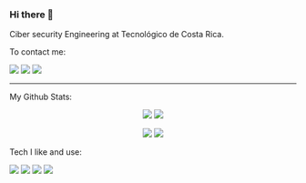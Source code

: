 

<!--
**Emanlui/Emanlui** is a ✨ _special_ ✨ repository because its `README.md` (this file) appears on your GitHub profile.

Here are some ideas to get you started:

- 🔭 I’m currently working on ...
- 🌱 I’m currently learning ...
- 👯 I’m looking to collaborate on ...
- 🤔 I’m looking for help with ...
- 💬 Ask me about ...
- 📫 How to reach me: ...
- 😄 Pronouns: ...
- ⚡ Fun fact: ...
-->

### Hi there 👋
Ciber security Engineering at Tecnológico de Costa Rica.

To contact me:

[<img src = "https://img.shields.io/badge/instagram-%23E4405F.svg?&style=for-the-badge&logo=instagram&logoColor=white">](https://www.instagram.com/emanuellejimenezs/)
[<img src="https://img.shields.io/badge/linkedin-%230077B5.svg?&style=for-the-badge&logo=linkedin&logoColor=white" />](https://www.linkedin.com/in/emanuelle-jiménez-sancho) 
[<img src ="https://img.shields.io/badge/portfolio-web-%23.svg?&style=for-the-badge&logo=&logoColor=white%22">](https://www.emanuellejimenez.dev/)

---
My Github Stats: 
<p align = "center" vertical-align: middle>
  <img src = "https://github-readme-stats.vercel.app/api?username=emanlui&show_icons=true&theme=radical&line_height=27">

  <img src = "https://github-readme-stats.vercel.app/api/top-langs/?username=emanlui&hide=css,html&theme=tokyonight">
</p>
<p align = "center" vertical-align: middle>
  <img src = "https://github-readme-streak-stats.herokuapp.com/?user=Emanlui&theme=blue-green">

  <img src = "https://github-profile-trophy.vercel.app/?username=Emanlui&theme=darkhub&row=1">
</p>

Tech I like and use:

<img src="https://img.shields.io/badge/python-3776AB.svg?&style=for-the-badge&logo=python&logoColor=white"/> <img src="https://img.shields.io/badge/c++-00599C.svg?&style=for-the-badge&logo=c%2B%2B&logoColor=white"/> <img src="https://img.shields.io/badge/node.js-339933.svg?&style=for-the-badge&logo=node.js&logoColor=white"/> <img src="https://img.shields.io/badge/Visual Studio Code-007ACC.svg?&style=for-the-badge&logo=visual-studio-code&logoColor=white"/>


